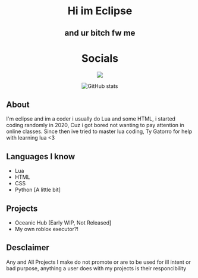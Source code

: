 <div align="center">

# Hi im Eclipse
## and ur bitch fw me

# Socials
<img src="https://discord.c99.nl/widget/theme-4/1027088799060209755.png"></img>

![GitHub stats](https://github-readme-stats.vercel.app/api?username=urbitchfwme&show_icons=true&theme=radical)

</div>

## About
I'm eclipse and im a coder i usually do Lua and some HTML, i started coding randomly in 2020, Cuz i got bored not wanting to pay attention in online classes. Since then ive tried to master lua coding, Ty Gatorro for help with learning lua <3

## Languages I know
* Lua
* HTML
* CSS
* Python [A little bit]

## Projects
* Oceanic Hub [Early WIP, Not Released]
* My own roblox executor?!

## Desclaimer
Any and All Projects I make do not promote or are to be used for ill intent or bad purpose, anything a user does with my projects is their responcibility
